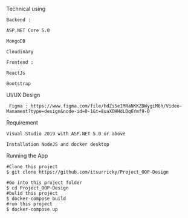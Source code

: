 Technical using 

    Backend : 

    ASP.NET Core 5.0

    MongoDB

    Cloudinary

    Frontend : 

    ReactJs
    
    Bootstrap
    
UI/UX Design
     
     Figma : https://www.figma.com/file/hdZi5eIMRaNKKZDWygiM6h/Video-Manament?type=design&node-id=0-1&t=8uaXOHHdLDq6Ymf9-0

Requirement


    Visual Studio 2019 with ASP.NET 5.0 or above

    Installation NodeJS and docker desktop

Running the App


    #Clone this project
    $ git clone https://github.com/itsurricky/Project_OOP-Design

    #Go into this project folder 
    $ cd Project_OOP-Design
    #bulid this project
    $ docker-compose build
    #run this project 
    $ docker-compose up
    
